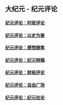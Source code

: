 ## 大纪元 - 纪元评论

#### [纪元评论：时政评论](indexes/nsc1025/README.md?04290330)
#### [纪元评论：以史为鉴](indexes/nsc1028/README.md?04290330)
#### [纪元评论：感悟随笔](indexes/nsc1035/README.md?04290330)
#### [纪元评论：纪元特稿](indexes/nsc424/README.md?04290330)
#### [纪元评论：财经评论](indexes/nsc1026/README.md?04290330)
#### [纪元评论：自由广场](indexes/nsc993/README.md?04290330)
#### [纪元评论：纪元社论](indexes/nsc422/README.md?04290330)
